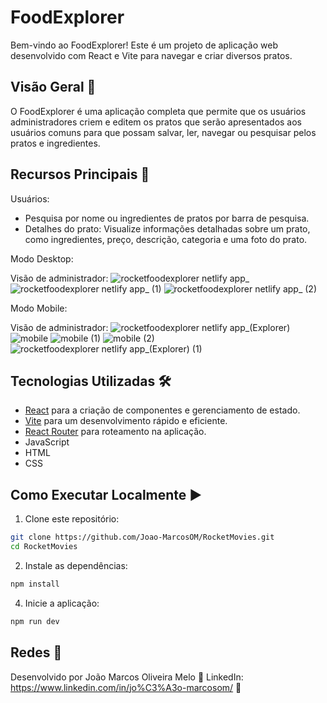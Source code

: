 # FoodExplorer

Bem-vindo ao FoodExplorer! Este é um projeto de aplicação web desenvolvido com React e Vite para navegar e criar diversos pratos.

## Visão Geral 🌟

O FoodExplorer é uma aplicação completa que permite que os usuários administradores criem e editem os pratos que serão apresentados aos usuários comuns para que possam salvar, ler, navegar ou pesquisar pelos pratos e ingredientes.

## Recursos Principais 🎉

Usuários:
- Pesquisa por nome ou ingredientes de pratos por barra de pesquisa.
- Detalhes do prato: Visualize informações detalhadas sobre um prato, como ingredientes, preço, descrição, categoria e uma foto do prato.

Modo Desktop:

Visão de administrador:
![rocketfoodexplorer netlify app_](https://github.com/Joao-MarcosOM/RocketMovies/assets/70643779/8072919b-0884-4a82-b7c2-b347d910be05)
![rocketfoodexplorer netlify app_ (1)](https://github.com/Joao-MarcosOM/RocketMovies/assets/70643779/e35c1e3c-9251-44e5-b610-5eda16011db9)
![rocketfoodexplorer netlify app_ (2)](https://github.com/Joao-MarcosOM/RocketMovies/assets/70643779/3b8cefd9-9b80-4925-87b6-19eea259b6f4)

Modo Mobile:

Visão de administrador:
![rocketfoodexplorer netlify app_(Explorer)](https://github.com/Joao-MarcosOM/RocketMovies/assets/70643779/ef01736d-109e-4a7a-87e6-eb1598ab72db)
![mobile](https://github.com/Joao-MarcosOM/FoodExplorer/assets/70643779/09675595-2f61-4bd7-9275-fca188168e33)
![mobile (1)](https://github.com/Joao-MarcosOM/FoodExplorer/assets/70643779/8b059763-a7e6-43b5-aa2e-c9b4e752af20)
![mobile (2)](https://github.com/Joao-MarcosOM/FoodExplorer/assets/70643779/4c897463-3cc7-430b-91a0-21f4b893e5ed)
![rocketfoodexplorer netlify app_(Explorer) (1)](https://github.com/Joao-MarcosOM/FoodExplorer/assets/70643779/2b2053f8-0975-467b-999e-4fc5a0d4db6c)

## Tecnologias Utilizadas 🛠️

- [React](https://reactjs.org/) para a criação de componentes e gerenciamento de estado.
- [Vite](https://vitejs.dev/) para um desenvolvimento rápido e eficiente.
- [React Router](https://reactrouter.com/) para roteamento na aplicação.
- JavaScript
- HTML
- CSS

## Como Executar Localmente ▶️

1. Clone este repositório:
```bash
git clone https://github.com/Joao-MarcosOM/RocketMovies.git
cd RocketMovies
```
2. Instale as dependências:
```bash
npm install
```
4. Inicie a aplicação:
```bash
npm run dev
```
## Redes 📸

Desenvolvido por João Marcos Oliveira Melo 💼
LinkedIn: https://www.linkedin.com/in/jo%C3%A3o-marcosom/ 📎
